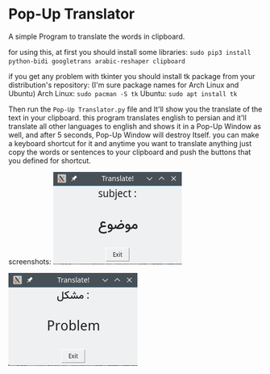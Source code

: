 # Pop-Up Translator
A simple Program to translate the words in clipboard.

for using this, at first you should install some libraries:
`sudo pip3 install python-bidi googletrans arabic-reshaper clipboard`

if you get any problem with tkinter you should install tk package from your distribution's repository: (I'm sure package names for Arch Linux and Ubuntu)
Arch Linux:
`sudo pacman -S tk`
Ubuntu:
`sudo apt install tk`

Then run the `Pop-Up Translator.py` file and It'll show you the translate of the text in your clipboard.
this program translates english to persian and it'll translate all other languages to english and shows it in a Pop-Up Window as well, and after 5 seconds, Pop-Up Window will destroy Itself. 
you can make a keyboard shortcut for it and anytime you want to translate anything just copy the words or sentences to your clipboard and push the buttons that you defined for shortcut.

screenshots:
![ENG to FA](/images/screenshot1.png)

![FA to ENG](/images/screenshot2.png)

